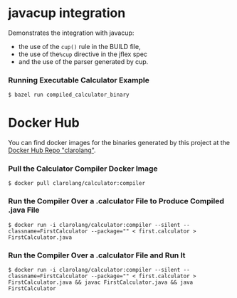 # javacup integration

Demonstrates the integration with javacup:
- the use of the `cup()` rule in the BUILD file,
- the use of the`%cup` directive in the jflex spec
- and the use of the parser generated by cup.

### Running Executable Calculator Example

`$ bazel run compiled_calculator_binary`

# Docker Hub

You can find docker images for the binaries generated by this project at the [Docker Hub Repo "clarolang"](https://hub.docker.com/repository/docker/clarolang/calculator).

### Pull the Calculator Compiler Docker Image

`$ docker pull clarolang/calculator:compiler`

### Run the Compiler Over a .calculator File to Produce Compiled .java File

`$ docker run -i clarolang/calculator:compiler --silent --classname=FirstCalculator --package="" < first.calculator > FirstCalculator.java`

### Run the Compiler Over a .calculator File and Run It

`$ docker run -i clarolang/calculator:compiler --silent --classname=FirstCalculator --package="" < first.calculator > FirstCalculator.java && javac FirstCalculator.java && java FirstCalculator`
